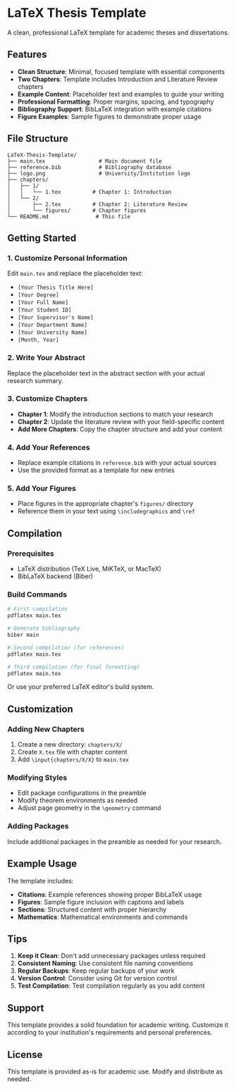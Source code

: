 # LaTeX Thesis Template

A clean, professional LaTeX template for academic theses and dissertations.

## Features

- **Clean Structure**: Minimal, focused template with essential components
- **Two Chapters**: Template includes Introduction and Literature Review chapters
- **Example Content**: Placeholder text and examples to guide your writing
- **Professional Formatting**: Proper margins, spacing, and typography
- **Bibliography Support**: BibLaTeX integration with example citations
- **Figure Examples**: Sample figures to demonstrate proper usage

## File Structure

```
LaTeX-Thesis-Template/
├── main.tex                 # Main document file
├── reference.bib            # Bibliography database
├── logo.png                 # University/Institution logo
├── chapters/
│   ├── 1/
│   │   └── 1.tex          # Chapter 1: Introduction
│   └── 2/
│       ├── 2.tex          # Chapter 2: Literature Review
│       └── figures/       # Chapter figures
└── README.md               # This file
```

## Getting Started

### 1. Customize Personal Information
Edit `main.tex` and replace the placeholder text:
- `[Your Thesis Title Here]`
- `[Your Degree]`
- `[Your Full Name]`
- `[Your Student ID]`
- `[Your Supervisor's Name]`
- `[Your Department Name]`
- `[Your University Name]`
- `[Month, Year]`

### 2. Write Your Abstract
Replace the placeholder text in the abstract section with your actual research summary.

### 3. Customize Chapters
- **Chapter 1**: Modify the introduction sections to match your research
- **Chapter 2**: Update the literature review with your field-specific content
- **Add More Chapters**: Copy the chapter structure and add your content

### 4. Add Your References
- Replace example citations in `reference.bib` with your actual sources
- Use the provided format as a template for new entries

### 5. Add Your Figures
- Place figures in the appropriate chapter's `figures/` directory
- Reference them in your text using `\includegraphics` and `\ref`

## Compilation

### Prerequisites
- LaTeX distribution (TeX Live, MiKTeX, or MacTeX)
- BibLaTeX backend (Biber)

### Build Commands
```bash
# First compilation
pdflatex main.tex

# Generate bibliography
biber main

# Second compilation (for references)
pdflatex main.tex

# Third compilation (for final formatting)
pdflatex main.tex
```

Or use your preferred LaTeX editor's build system.

## Customization

### Adding New Chapters
1. Create a new directory: `chapters/X/`
2. Create `X.tex` file with chapter content
3. Add `\input{chapters/X/X}` to `main.tex`

### Modifying Styles
- Edit package configurations in the preamble
- Modify theorem environments as needed
- Adjust page geometry in the `\geometry` command

### Adding Packages
Include additional packages in the preamble as needed for your research.

## Example Usage

The template includes:
- **Citations**: Example references showing proper BibLaTeX usage
- **Figures**: Sample figure inclusion with captions and labels
- **Sections**: Structured content with proper hierarchy
- **Mathematics**: Mathematical environments and commands

## Tips

1. **Keep it Clean**: Don't add unnecessary packages unless required
2. **Consistent Naming**: Use consistent file naming conventions
3. **Regular Backups**: Keep regular backups of your work
4. **Version Control**: Consider using Git for version control
5. **Test Compilation**: Test compilation regularly as you add content

## Support

This template provides a solid foundation for academic writing. Customize it according to your institution's requirements and personal preferences.

## License

This template is provided as-is for academic use. Modify and distribute as needed.
